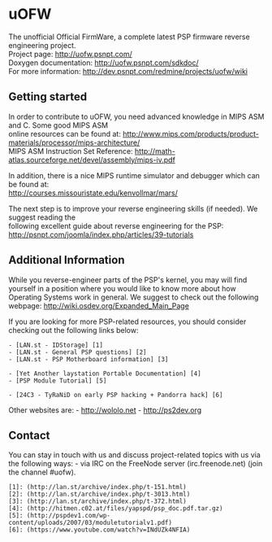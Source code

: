 uOFW
====

The unofficial Official FirmWare, a complete latest PSP firmware reverse engineering project.  
Project page: http://uofw.psnpt.com/  
Doxygen documentation: http://uofw.psnpt.com/sdkdoc/  
For more information: http://dev.psnpt.com/redmine/projects/uofw/wiki  

Getting started
---------------

In order to contribute to uOFW, you need advanced knowledge in MIPS ASM and C. Some good MIPS ASM  
online resources can be found at: 
http://www.mips.com/products/product-materials/processor/mips-architecture/  
MIPS ASM Instruction Set Reference: http://math-atlas.sourceforge.net/devel/assembly/mips-iv.pdf  

In addition, there is a nice MIPS runtime simulator and debugger which can be found at:  
http://courses.missouristate.edu/kenvollmar/mars/

The next step is to improve your reverse engineering skills (if needed). We suggest reading the  
following excellent guide about reverse engineering for the PSP:  
http://psnpt.com/joomla/index.php/articles/39-tutorials  


Additional Information
----------------------

While you reverse-engineer parts of the PSP's kernel, you may will find yourself in a position
where you would like to know more about how Operating Systems work in general. We suggest to check
out the following webpage: http://wiki.osdev.org/Expanded_Main_Page

If you are looking for more PSP-related resources, you should consider checking out the following links
below:

    - [LAN.st - IDStorage] [1] 
    - [LAN.st - General PSP questions] [2] 
    - [LAN.st - PSP Motherboard information] [3] 

    - [Yet Another laystation Portable Documentation] [4] 
    - [PSP Module Tutorial] [5] 
   
    - [24C3 - TyRaNiD on early PSP hacking + Pandorra hack] [6] 

Other websites are: 
    - http://wololo.net
    - http://ps2dev.org


Contact
-------

You can stay in touch with us and discuss project-related topics with us via the following ways:
    - via IRC on the FreeNode server (irc.freenode.net) (join the channel #uofw).

    [1]: (http://lan.st/archive/index.php/t-151.html)
    [2]: (http://lan.st/archive/index.php/t-3013.html)
    [3]: (http://lan.st/archive/index.php/t-372.html)
    [4]: (http://hitmen.c02.at/files/yapspd/psp_doc.pdf.tar.gz)
    [5]: (http://pspdev1.com/wp-content/uploads/2007/03/moduletutorialv1.pdf)
    [6]: (https://www.youtube.com/watch?v=INdUZk4NFIA)